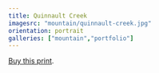 ```yaml
---
title: Quinnault Creek
imagesrc: "mountain/quinnault-creek.jpg"
orientation: portrait
galleries: ["mountain","portfolio"]
---
```


[Buy this print](https://weshargrovephotography.square.site/product/quinnault-creek/20).
